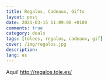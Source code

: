 ```yaml
---
title: Regalos, Cadeaux, Gifts
layout: post
date: 2021-03-15 11:09:00 +0100
comments: true
category: deals
tags: [tolees, regalos, cadeaux, gif]
cover: /img/regalos.jpg
description:
lang: es
---
```


Aqui! <http://regalos.tole.es/>
